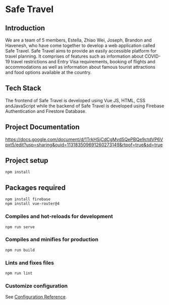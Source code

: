# Safe Travel

## Introduction
We are a team of 5 members, Estella, Zhiao Wei, Joseph, Brandon and Havenesh, who have come together to develop a web application called Safe Travel. Safe Travel aims to provide an easily accessible platform for travel planning. It comprises of features such as information about COVID-19 travel restrictions and Entry Visa requirements, booking of flights and accommodations as well as information about famous tourist attractions and food options available at the country.

## Tech Stack
The frontend of Safe Travel is developed using Vue JS, HTML, CSS andJavaScript while the backend of Safe Travel is developed using Firebase Authentication and Firestore Database.

## Project Documentation
https://docs.google.com/document/d/1TrkHSjCdCgMvdSQePBQe9ctdVP6Vpxt5/edit?usp=sharing&ouid=113183509691260273149&rtpof=true&sd=true

## Project setup
```
npm install
```

## Packages required
```
npm install firebase
npm install vue-router@4

```

### Compiles and hot-reloads for development
```
npm run serve
```

### Compiles and minifies for production
```
npm run build
```

### Lints and fixes files
```
npm run lint
```

### Customize configuration
See [Configuration Reference](https://cli.vuejs.org/config/).

